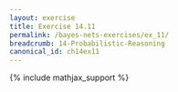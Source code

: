 ```yaml
---
layout: exercise
title: Exercise 14.11
permalink: /bayes-nets-exercises/ex_11/
breadcrumb: 14-Probabilistic-Reasoning
canonical_id: ch14ex11
---
```


{% include mathjax_support %}
